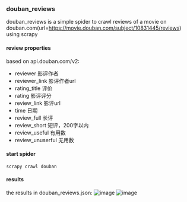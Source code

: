 ### douban_reviews 

douban_reviews is a simple spider to crawl reviews of a movie on douban.com(url=https://movie.douban.com/subject/10831445/reviews) using scrapy

#### review properties
based on api.douban.com/v2:
* reviewer 影评作者
* reviewer_link 影评作者url
* rating_title	评价
* rating	影评评分
* review_link	影评url	
* time	日期	
* review_full	长评
* review_short	短评，200字以内	
* review_useful	有用数
* review_unuserful	无用数

#### start spider
`scrapy crawl douban`

#### results
the results in douban_reviews.json:
![image](https://github.com/hoikin-yiu/douban_reviews/blob/master/img/003.jpg)
![image](https://github.com/hoikin-yiu/douban_reviews/blob/master/img/004.jpg)




